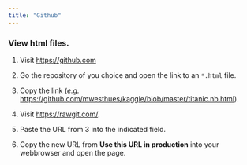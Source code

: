 ```yaml
---
title: "Github"
---
```


### View html files.
1.   Visit https://github.com

2.   Go the repository of you choice and open the link to an `*.html` file.

3.   Copy the link (*e.g.* https://github.com/mwesthues/kaggle/blob/master/titanic.nb.html).

4.   Visit https://rawgit.com/.

5.   Paste the URL from 3 into the indicated field.

6.   Copy the new URL from **Use this URL in production** into your webbrowser and open the page.
